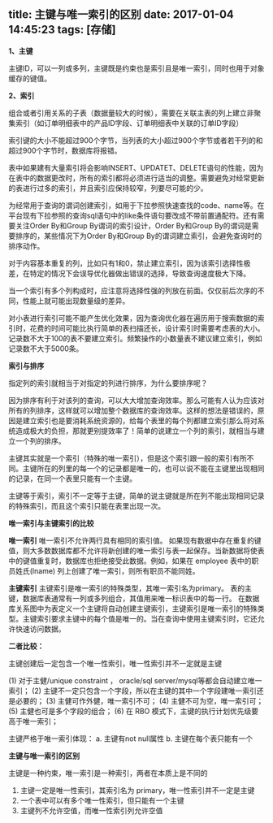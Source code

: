 title: 主键与唯一索引的区别
date: 2017-01-04 14:45:23
tags: [存储]
---
**1、主键**

主键ID，可以一列或多列，主键既是约束也是索引且是唯一索引，同时也用于对象缓存的键值。

**2、索引**

组合或者引用关系的子表（数据量较大的时候），需要在关联主表的列上建立非聚集索引（如订单明细表中的产品ID字段、订单明细表中关联的订单ID字段）

索引键的大小不能超过900个字节，当列表的大小超过900个字节或者若干列的和超过900个字节时，数据库将报错。

表中如果建有大量索引将会影响INSERT、UPDATET、DELETE语句的性能，因为在表中的数据更改时，所有的索引都将必须进行适当的调整。需要避免对经常更新的表进行过多的索引，并且索引应保持较窄，列要尽可能的少。

为经常用于查询的谓词创建索引，如用于下拉参照快速查找的code、name等。在平台现有下拉参照的查询sql语句中的like条件语句要改成不带前置通配符。还有需要关注Order By和Group By谓词的索引设计，Order By和Group By的谓词是需要排序的，某些情况下为Order By和Group By的谓词建立索引，会避免查询时的排序动作。

对于内容基本重复的列，比如只有1和0，禁止建立索引，因为该索引选择性极差，在特定的情况下会误导优化器做出错误的选择，导致查询速度极大下降。

当一个索引有多个列构成时，应注意将选择性强的列放在前面。仅仅前后次序的不同，性能上就可能出现数量级的差异。

对小表进行索引可能不能产生优化效果，因为查询优化器在遍历用于搜索数据的索引时，花费的时间可能比执行简单的表扫描还长，设计索引时需要考虑表的大小。记录数不大于100的表不要建立索引。频繁操作的小数量表不建议建立索引，例如记录数不大于5000条。

 

**索引与排序**

指定列的索引就相当于对指定的列进行排序，为什么要排序呢？

因为排序有利于对该列的查询，可以大大增加查询效率。那么可能有人认为应该对所有的列排序，这样就可以增加整个数据库的查询效率。这样的想法是错误的，原因是建立索引也是要消耗系统资源的，给每个表里的每个列都建立索引那么将对系统造成极大的负担，那就更别提效率了！简单的说建立一个列的索引，就相当与建立一个列的排序。

主键其实就是一个索引（特殊的唯一索引），但是这个索引跟一般的索引有所不同。主键所在的列里的每一个的记录都是唯一的，也可以说不能在主键里出现相同的记录，在同一个表里只能有一个主键。

主键等于索引，索引不一定等于主键，简单的说主键就是所在列不能出现相同记录的特殊索引，而且这个索引只能在表里出现一次。

 

**唯一索引与主键索引的比较**

**唯一索引**
唯一索引不允许两行具有相同的索引值。
如果现有数据中存在重复的键值，则大多数数据库都不允许将新创建的唯一索引与表一起保存。当新数据将使表中的键值重复时，数据库也拒绝接受此数据。例如，如果在 employee 表中的职员姓氏(lname) 列上创建了唯一索引，则所有职员不能同姓。

**主键索引**
主键索引是唯一索引的特殊类型，其唯一索引名为primary。
表的主键，数据库表通常有一列或多列组合，其值用来唯一标识表中的每一行。
在数据库关系图中为表定义一个主键将自动创建主键索引，主键索引是唯一索引的特殊类型。主键索引要求主键中的每个值是唯一的。当在查询中使用主键索引时，它还允许快速访问数据。

**二者比较：**

主键创建后一定包含一个唯一性索引，唯一性索引并不一定就是主键

(1) 对于主健/unique constraint ， oracle/sql server/mysql等都会自动建立唯一索引；
(2) 主键不一定只包含一个字段，所以在主键的其中一个字段建唯一索引还是必要的；
(3) 主健可作外健，唯一索引不可；
(4) 主健不可为空，唯一索引可；
(5) 主健也可是多个字段的组合；
(6) 在 RBO 模式下，主键的执行计划优先级要高于唯一索引；

主键严格于唯一索引体现：
a. 主键有not null属性
b. 主键在每个表只能有一个

 

**主键与唯一索引的区别**

主键是一种约束，唯一索引是一种索引，两者在本质上是不同的

1. 主键一定是唯一性索引，其索引名为 primary，唯一性索引并不一定是主键
2. 一个表中可以有多个唯一性索引，但只能有一个主键
3. 主键列不允许空值，而唯一性索引列允许空值